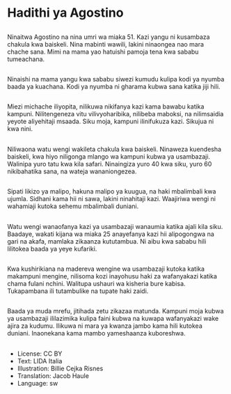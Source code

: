 # Hadithi ya Agostino

##
Ninaitwa Agostino na nina umri wa miaka 51. Kazi yangu ni kusambaza chakula kwa baiskeli. Nina mabinti wawili, lakini ninaongea nao mara chache sana. Mimi na mama yao hatuishi pamoja tena kwa sababu tumeachana.

##
Ninaishi na mama yangu kwa sababu siwezi kumudu kulipa kodi ya nyumba baada ya kuachana. Kodi ya nyumba ni gharama kubwa sana katika jiji hili.

##
Miezi michache iliyopita, nilikuwa nikifanya kazi kama bawabu katika kampuni. Nilitengeneza vitu vilivyoharibika, nilibeba maboksi, na nilimsaidia yeyote aliyehitaji msaada. Siku moja, kampuni ilinifukuza kazi. Sikujua ni kwa nini.

##
Niliwaona watu wengi wakileta chakula kwa baiskeli. Ninaweza kuendesha baiskeli, kwa hiyo niligonga mlango wa kampuni kubwa ya usambazaji. Walinipa yuro tatu kwa kila safari. Ninaingiza yuro 40 kwa siku, yuro 60 nikibahatika sana, na wateja wananiongezea.

##
Sipati likizo ya malipo, hakuna malipo ya kuugua, na haki mbalimbali kwa ujumla. Sidhani kama hii ni sawa, lakini ninahitaji kazi. Waajiriwa wengi ni wahamiaji kutoka sehemu mbalimbali duniani.

##
Watu wengi wanaofanya kazi ya usambazaji wanaumia katika ajali kila siku. Baadaye, wakati kijana wa miaka 25 anayefanya kazi hii alipogongwa na gari na akafa, mamlaka zikaanza kututambua. Ni aibu kwa sababu hili lilitokea baada ya yeye kufariki.

##
Kwa kushirikiana na madereva wengine wa usambazaji kutoka katika makampuni mengine, nilisoma kozi inayohusu haki za wafanyakazi katika chama fulani nchini. Walitupa ushauri wa kisheria bure kabisa. Tukapambana ili tutambulike na tupate haki zaidi.

##
Baada ya muda mrefu, jitihada zetu zikazaa matunda. Kampuni moja kubwa ya usambazaji ililazimika kulipa faini kubwa na kuwapa wafanyakazi wake ajira za kudumu. Ilikuwa ni mara ya kwanza jambo kama hili kutokea duniani. Inaonekana kama mambo yameshaanza kuboreshwa.

##
* License: CC BY
* Text: LIDA Italia
* Illustration: Billie Cejka Risnes
* Translation: Jacob Haule
* Language: sw
